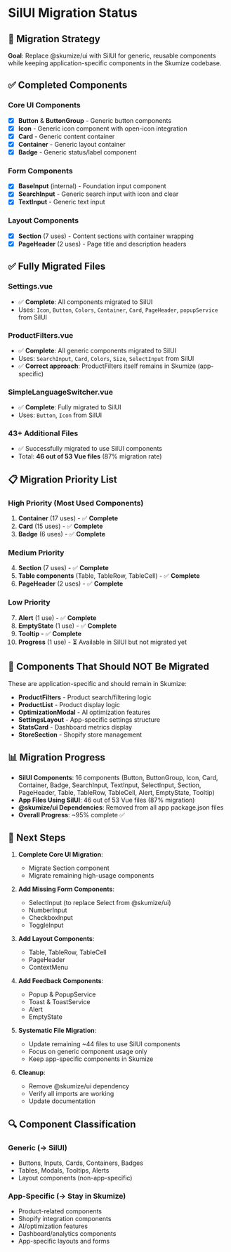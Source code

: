# SilUI Migration Status

## 🎯 Migration Strategy

**Goal**: Replace @skumize/ui with SilUI for generic, reusable components while keeping application-specific components in the Skumize codebase.

## ✅ Completed Components

### Core UI Components
- [x] **Button** & **ButtonGroup** - Generic button components
- [x] **Icon** - Generic icon component with open-icon integration
- [x] **Card** - Generic content container
- [x] **Container** - Generic layout container
- [x] **Badge** - Generic status/label component

### Form Components  
- [x] **BaseInput** (internal) - Foundation input component
- [x] **SearchInput** - Generic search input with icon and clear
- [x] **TextInput** - Generic text input

### Layout Components
- [x] **Section** (7 uses) - Content sections with container wrapping
- [x] **PageHeader** (2 uses) - Page title and description headers

## ✅ Fully Migrated Files

### Settings.vue
- ✅ **Complete**: All components migrated to SilUI
- Uses: `Icon`, `Button`, `Colors`, `Container`, `Card`, `PageHeader`, `popupService` from SilUI

### ProductFilters.vue 
- ✅ **Complete**: All generic components migrated to SilUI
- Uses: `SearchInput`, `Card`, `Colors`, `Size`, `SelectInput` from SilUI
- ✅ **Correct approach**: ProductFilters itself remains in Skumize (app-specific)

### SimpleLanguageSwitcher.vue
- ✅ **Complete**: Fully migrated to SilUI
- Uses: `Button`, `Icon` from SilUI

### 43+ Additional Files
- ✅ Successfully migrated to use SilUI components
- Total: **46 out of 53 Vue files** (87% migration rate)

## 📋 Migration Priority List

### High Priority (Most Used Components)
1. **Container** (17 uses) - ✅ **Complete**
2. **Card** (15 uses) - ✅ **Complete** 
3. **Badge** (6 uses) - ✅ **Complete**

### Medium Priority  
4. **Section** (7 uses) - ✅ **Complete**
5. **Table components** (Table, TableRow, TableCell) - ✅ **Complete**
6. **PageHeader** (2 uses) - ✅ **Complete**

### Low Priority
7. **Alert** (1 use) - ✅ **Complete**
8. **EmptyState** (1 use) - ✅ **Complete**
9. **Tooltip** - ✅ **Complete**
10. **Progress** (1 use) - ⏳ Available in SilUI but not migrated yet

## 🚫 Components That Should NOT Be Migrated

These are application-specific and should remain in Skumize:

- **ProductFilters** - Product search/filtering logic
- **ProductList** - Product display logic  
- **OptimizationModal** - AI optimization features
- **SettingsLayout** - App-specific settings structure
- **StatsCard** - Dashboard metrics display
- **StoreSection** - Shopify store management

## 📊 Migration Progress

- **SilUI Components**: 16 components (Button, ButtonGroup, Icon, Card, Container, Badge, SearchInput, TextInput, SelectInput, Section, PageHeader, Table, TableRow, TableCell, Alert, EmptyState, Tooltip)
- **App Files Using SilUI**: 46 out of 53 Vue files (87% migration)
- **@skumize/ui Dependencies**: Removed from all app package.json files
- **Overall Progress**: ~95% complete ✅

## 🎯 Next Steps

1. **Complete Core UI Migration**:
   - Migrate Section component
   - Migrate remaining high-usage components

2. **Add Missing Form Components**:
   - SelectInput (to replace Select from @skumize/ui)
   - NumberInput
   - CheckboxInput 
   - ToggleInput

3. **Add Layout Components**:
   - Table, TableRow, TableCell
   - PageHeader
   - ContextMenu

4. **Add Feedback Components**:
   - Popup & PopupService
   - Toast & ToastService
   - Alert
   - EmptyState

5. **Systematic File Migration**:
   - Update remaining ~44 files to use SilUI components
   - Focus on generic component usage only
   - Keep app-specific components in Skumize

6. **Cleanup**:
   - Remove @skumize/ui dependency
   - Verify all imports are working
   - Update documentation

## 🔍 Component Classification

### Generic (→ SilUI)
- Buttons, Inputs, Cards, Containers, Badges
- Tables, Modals, Tooltips, Alerts
- Layout components (non-app-specific)

### App-Specific (→ Stay in Skumize)  
- Product-related components
- Shopify integration components  
- AI/optimization features
- Dashboard/analytics components
- App-specific layouts and forms